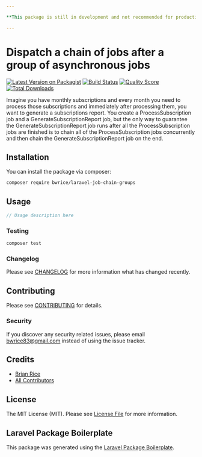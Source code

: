 ```yaml
---

**This package is still in development and not recommended for production use!**

---
```


# Dispatch a chain of jobs after a group of asynchronous jobs

[![Latest Version on Packagist](https://img.shields.io/packagist/v/bwrice/laravel-job-chain-groups.svg?style=flat-square)](https://packagist.org/packages/bwrice/laravel-job-chain-groups)
[![Build Status](https://img.shields.io/travis/bwrice/laravel-job-chain-groups/master.svg?style=flat-square)](https://travis-ci.org/bwrice/laravel-job-chain-groups)
[![Quality Score](https://img.shields.io/scrutinizer/g/bwrice/laravel-job-chain-groups.svg?style=flat-square)](https://scrutinizer-ci.com/g/bwrice/laravel-job-chain-groups)
[![Total Downloads](https://img.shields.io/packagist/dt/bwrice/laravel-job-chain-groups.svg?style=flat-square)](https://packagist.org/packages/bwrice/laravel-job-chain-groups)

Imagine you have monthly subscriptions and every month you need to process those subscriptions and immediately after processing them,
you want to generate a subscriptions report. You create a ProcessSubscription job and a GenerateSubscriptionReport job, but the only way to guarantee
the GenerateSubscriptionReport job runs after all the ProcessSubscription jobs are finished is to chain all of the ProcessSubscription jobs
concurrently and then chain the GenerateSubscriptionReport job on the end.

## Installation

You can install the package via composer:

```bash
composer require bwrice/laravel-job-chain-groups
```

## Usage

``` php
// Usage description here
```

### Testing

``` bash
composer test
```

### Changelog

Please see [CHANGELOG](CHANGELOG.md) for more information what has changed recently.

## Contributing

Please see [CONTRIBUTING](CONTRIBUTING.md) for details.

### Security

If you discover any security related issues, please email bwrice83@gmail.com instead of using the issue tracker.

## Credits

- [Brian Rice](https://github.com/bwrice)
- [All Contributors](../../contributors)

## License

The MIT License (MIT). Please see [License File](LICENSE.md) for more information.

## Laravel Package Boilerplate

This package was generated using the [Laravel Package Boilerplate](https://laravelpackageboilerplate.com).
